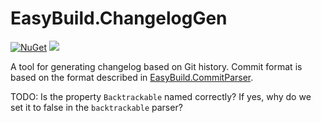 # EasyBuild.ChangelogGen

[![NuGet](https://img.shields.io/nuget/v/EasyBuild.ChangelogGen.svg)](https://www.nuget.org/packages/EasyBuild.ChangelogGen)
[![](https://img.shields.io/badge/Sponsors-EA4AAA)](https://mangelmaxime.github.io/sponsors/)

A tool for generating changelog based on Git history. Commit format is based on the format described in [EasyBuild.CommitParser](https://github.com/easybuild-org/EasyBuild.CommitParser#commit-format).

TODO: Is the property `Backtrackable` named correctly?
If yes, why do we set it to false in the `backtrackable` parser?
